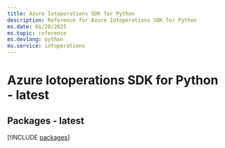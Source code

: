 ```yaml
---
title: Azure Iotoperations SDK for Python
description: Reference for Azure Iotoperations SDK for Python
ms.date: 01/28/2025
ms.topic: reference
ms.devlang: python
ms.service: iotoperations
---
```

# Azure Iotoperations SDK for Python - latest
## Packages - latest
[!INCLUDE [packages](iotoperations-index.md)]